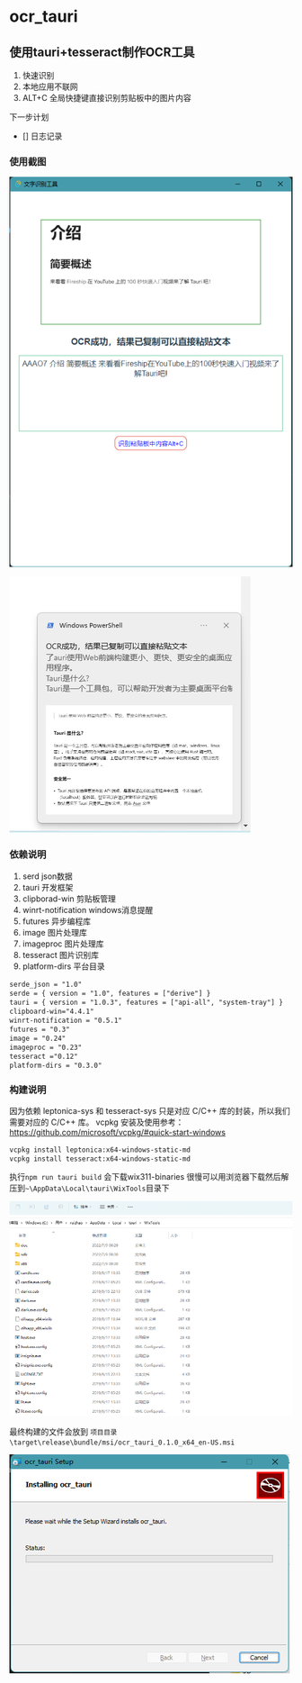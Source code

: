 # ocr_tauri

## 使用tauri+tesseract制作OCR工具

1. 快速识别
2. 本地应用不联网
3. ALT+C 全局快捷键直接识别剪贴板中的图片内容

下一步计划

- [] 日志记录

### 使用截图


![使用截图](使用截图.png)


![消息截图](消息截图.png)


### 依赖说明

1. serd json数据
2. tauri 开发框架
3. clipborad-win 剪贴板管理
4. winrt-notification windows消息提醒
5. futures 异步编程库
6. image 图片处理库
7. imageproc 图片处理库
8. tesseract 图片识别库
9. platform-dirs 平台目录 

```
serde_json = "1.0"
serde = { version = "1.0", features = ["derive"] }
tauri = { version = "1.0.3", features = ["api-all", "system-tray"] }
clipboard-win="4.4.1"
winrt-notification = "0.5.1"
futures = "0.3"
image = "0.24"
imageproc = "0.23"
tesseract ="0.12"
platform-dirs = "0.3.0"
```


### 构建说明

因为依赖 leptonica-sys 和 tesseract-sys 只是对应 C/C++ 库的封装，所以我们需要对应的 C/C++ 库。
vcpkg 安装及使用参考：https://github.com/microsoft/vcpkg/#quick-start-windows

```
vcpkg install leptonica:x64-windows-static-md
vcpkg install tesseract:x64-windows-static-md
```

执行`npm run tauri build` 会下载wix311-binaries 很慢可以用浏览器下载然后解压到`~\AppData\Local\tauri\WixTools`目录下

![wix解压位置截图](wix.png)

最终构建的文件会放到 `项目目录\target\release\bundle/msi/ocr_tauri_0.1.0_x64_en-US.msi` 

![安装截图](install.png)
